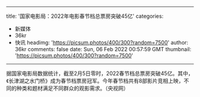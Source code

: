 
---
title: '国家电影局：2022年电影春节档总票房突破45亿'
categories: 
 - 新媒体
 - 36kr
 - 快讯
headimg: 'https://picsum.photos/400/300?random=7500'
author: 36kr
comments: false
date: Sun, 06 Feb 2022 00:57:59 GMT
thumbnail: 'https://picsum.photos/400/300?random=7500'
---

<div>   
据国家电影局数据统计，截至2月5日零时，2022春节档总票房突破45亿。其中，《长津湖之水门桥》成为春节档票房冠军。今年春节档共有8部影片竞相上映，不同的种类和题材满足不同群众的观影需求。（央视网）  
</div>
            